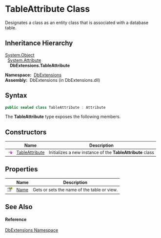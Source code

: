 TableAttribute Class
====================
Designates a class as an entity class that is associated with a database table.


Inheritance Hierarchy
---------------------
[System.Object][1]  
  [System.Attribute][2]  
    **DbExtensions.TableAttribute**  

  **Namespace:**  [DbExtensions][3]  
  **Assembly:**  DbExtensions (in DbExtensions.dll)

Syntax
------

```csharp
public sealed class TableAttribute : Attribute
```

The **TableAttribute** type exposes the following members.


Constructors
------------

                 | Name                | Description                                                
---------------- | ------------------- | ---------------------------------------------------------- 
![Public method] | [TableAttribute][4] | Initializes a new instance of the **TableAttribute** class 


Properties
----------

                   | Name      | Description                                 
------------------ | --------- | ------------------------------------------- 
![Public property] | [Name][5] | Gets or sets the name of the table or view. 


See Also
--------

#### Reference
[DbExtensions Namespace][3]  

[1]: http://msdn.microsoft.com/en-us/library/e5kfa45b
[2]: http://msdn.microsoft.com/en-us/library/e8kc3626
[3]: ../README.md
[4]: _ctor.md
[5]: Name.md
[Public method]: ../../icons/pubmethod.gif "Public method"
[Public property]: ../../icons/pubproperty.gif "Public property"